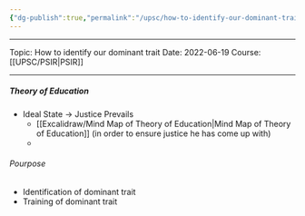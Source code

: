 ```yaml
---
{"dg-publish":true,"permalink":"/upsc/how-to-identify-our-dominant-trait/"}
---
```


----
Topic: How to identify our dominant trait
Date: 2022-06-19
Course: [[UPSC/PSIR\|PSIR]] 

----
##### Theory of Education
- Ideal State -> Justice Prevails
	- [[Excalidraw/Mind Map of Theory of Education\|Mind Map of Theory of Education]] (in order to ensure justice he has come up with)
	- 
###### Pourpose 
- Identification of dominant trait
- Training of dominant trait




